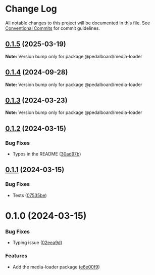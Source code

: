 # Change Log

All notable changes to this project will be documented in this file.
See [Conventional Commits](https://conventionalcommits.org) for commit guidelines.

## [0.1.5](https://github.com/mbarzeev/pedalboard/compare/@pedalboard/media-loader@0.1.4...@pedalboard/media-loader@0.1.5) (2025-03-19)

**Note:** Version bump only for package @pedalboard/media-loader





## [0.1.4](https://github.com/mbarzeev/pedalboard/compare/@pedalboard/media-loader@0.1.3...@pedalboard/media-loader@0.1.4) (2024-09-28)

**Note:** Version bump only for package @pedalboard/media-loader





## [0.1.3](https://github.com/mbarzeev/pedalboard/compare/@pedalboard/media-loader@0.1.2...@pedalboard/media-loader@0.1.3) (2024-03-23)

**Note:** Version bump only for package @pedalboard/media-loader





## [0.1.2](https://github.com/mbarzeev/pedalboard/compare/@pedalboard/media-loader@0.1.1...@pedalboard/media-loader@0.1.2) (2024-03-15)


### Bug Fixes

* Typos in the README ([30ad97b](https://github.com/mbarzeev/pedalboard/commit/30ad97b766fc725488deb85f256e1c0712f322f1))





## [0.1.1](https://github.com/mbarzeev/pedalboard/compare/@pedalboard/media-loader@0.1.0...@pedalboard/media-loader@0.1.1) (2024-03-15)


### Bug Fixes

* Tests ([07535be](https://github.com/mbarzeev/pedalboard/commit/07535be417af6bb688250d0184596d12249d2c5e))





# 0.1.0 (2024-03-15)


### Bug Fixes

* Typing issue ([02eea9d](https://github.com/mbarzeev/pedalboard/commit/02eea9dc89f7968f58ef072a87f128195091f0eb))


### Features

* Add the media-loader package ([e6e00f9](https://github.com/mbarzeev/pedalboard/commit/e6e00f91da52098384e5568a6e40b7da50e48acf))
